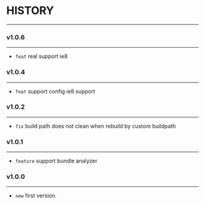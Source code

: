 # HISTORY
---

### v1.0.6
---
- `feat` real support ie8

### v1.0.4
---
- `feat` support config ie8 support

### v1.0.2
---
- `fix` build path does not clean when rebuild by custom buildpath

### v1.0.1
---
- `feature` support bundle analyzer

### v1.0.0
---
- `new` first version.
